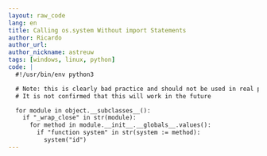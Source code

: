 ```yaml
---
layout: raw_code
lang: en
title: Calling os.system Without import Statements
author: Ricardo
author_url:
author_nickname: astreuw
tags: [windows, linux, python]
code: |
  #!/usr/bin/env python3

  # Note: this is clearly bad practice and should not be used in real projects.
  # It is not confirmed that this will work in the future

  for module in object.__subclasses__():
    if "_wrap_close" in str(module):
      for method in module.__init__.__globals__.values():
        if "function system" in str(system := method):
          system("id")
---
```

